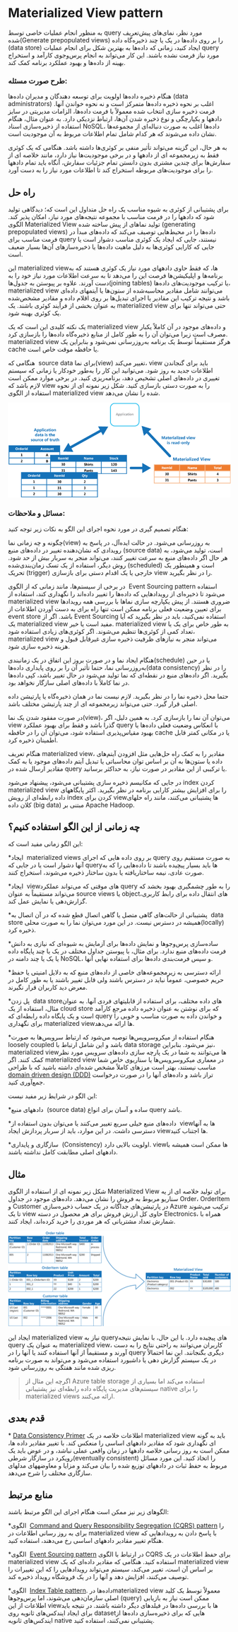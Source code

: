 # ‏Materialized View pattern 

به منظور انجام عملیات خاصی توسط query مورد نظر، نمای‌های پیش‌تعریف شده(Generate prepopulated views) را بر روی داده‌ها در یک یا چند ذخیره‌گاه داده (data store) ایجاد کنید، زمانی که داده‌ها به بهترین شکل برای انجام عملیات query مورد نیاز فرمت نشده باشند. این کار می‌تواند به انجام پرس‌وجوی کارآمد و استخراج بهینه از داده‌ها و بهبود عملکرد برنامه کمک کند.
### **طرح صورت مسئله:**

هنگام ذخیره داده‌ها اولویت برای توسعه دهندگان و مدیران داده‌ها (data administrators) اغلب بر نحوه ذخیره داده‌ها متمرکز است و نه نحوه خواندن آنها. فرمت ذخیره سازی انتخاب شده معمولاً با فرمت داده‌ها، الزامات مدیریتی در سایز دادهها و یکپارچگی و نوع ذخیره شدن آن‌ها، ارتباط نزدیکی دارد. به عنوان مثال، هنگام استفاده از ذخیره‌سازی اسناد NoSQL، داده‌ها اغلب به صورت دنباله‌ای از مجموعه‌ها نشان داده می‌شوند که هر کدام شامل تمام اطلاعات مربوط به آن موجودیت است.
  
به هر حال، این گزینه می‌تواند تأثیر منفی بر  کوئری‌ها داشته باشد. هنگامی که یک کوئری فقط به زیرمجموعه ای از دادهها و در برخی موجودیت‌‌ها نیاز دارد، مانند خلاصه ای از سفارش‌ها برای چندین مشتری بدون دانستن تمام جزئیات سفارش، آنگاه باید تمام دادهها را برای موجودیت‌‌های مربوطه استخراج کند تا اطلاعات مورد نیاز را به دست آورد.

## راه حل

برای پشتیبانی از کوئری به شیوه مناسب یک راه حل متداول این است که؛ دیدگاهی تولید شود که دادهها را در فرمت مناسب با مجموعه نتیجه‌های مورد نیاز، امکان پذیر کند. الگوی Materialized View تولید نماهای از پیش ساخته شده (generating prepopulated views) داده‌ها را در محیط‌هایی توصیف می‌کند که داده‌های مبدأ در فرمت مناسب برای query نیستند، جایی که ایجاد یک کوئری مناسب دشوار است یا جایی که کارایی  کوئری‌ها به دلیل ماهیت داده‌ها یا  ذخیره‌ساز‌های آن‌ها بسیار ضعیف است.  
  
این materialized viewها، که فقط حاوی دادههای مورد نیاز یک کوئری هستند که به برنامه‌ها و اپلیکیشن‌ها فرصت این را می‌دهد تا به سرعت اطلاعات مورد نیاز خود را به دست آورند. علاوه بر پیوستن به جدول‌ها(joining tables) یا ترکیب موجودیت‌های داده‌ها، materialized view می‌توانند شامل مقادیر محاسبه‌شده از ستون‌ها یا آیتمهای داده‌ای باشد و نتیجه ترکیب این مقادیر یا اجرای تبدیل‌ها بر روی اقلام داده و مقادیر مشخص‌شده به عنوان بخشی از فرآیند کوئری باشند. یک materialized view  حتی می‌تواند تنها برای یک کوئری بهینه شود. 
  
یک نکته کلیدی این است که یک materialized view و  داده‌های موجود در آن کاملاً یکبار مصرف است زیرا می‌توان آن را به طور کامل از منابع ذخیره‌گاه داده‌ها را بازسازی کرد. materialized view هرگز مستقیماً توسط یک برنامه به‌روزرسانی نمی‌شود و بنابراین یک cache یا حافظه موقت خاص است.  
  
هنگامی که  source data برای نما(view) تغییر می‌کند، view باید برای گنجاندن اطلاعات جدید به روز شود. می‌توانید این کار را به‌طور خودکار یا زمانی که سیستم تغییری در داده‌های اصلی تشخیص دهد، برنامه‌ریزی کنید. در برخی موارد ممکن است لازم باشد که view را به صورت دستی بازسازی کنید. شکل زیر نمونه ای از نحوه استفاده از الگوی materialized view شده را نشان می‌دهد.

![materialized-view-pattern-diagram](../assets/dataManagement/materialized-view-pattern-diagram.png)


### مسائل و ملاحظات:

هنگام تصمیم گیری در مورد نحوه اجرای این الگو به نکات زیر توجه کنید:  
  
چگونه و چه زمانی نما(view) به روزرسانی می‌شود. در حالت ایده‌آل، در پاسخ به رویدادی که نشان‌دهنده تغییر در داده‌های منبع (source data) است، تولید می‌شود، به هر حال اگر داده‌های منبع به سرعت تغییر کنند، می‌تواند منجر به سربار بیش از حد شود. روش دیگر، استفاده از یک تسک زمان‌بندی‌شده (scheduled) است و همینطور یک تحریک (trigger) خارجی یا یک اقدام دستی برای بازسازی view را در نظر بگیرید.  
  
در برخی از سیستم‌ها، مانند زمانی که از الگوی  Event Sourcing pattern  استفاده می‌شود تا ذخیره‌ای از رویدادهایی که داده‌ها را تغییر داده‌اند را نگهداری کند، استفاده از materialized view ضروری هستند. از پیش یکپارچه سازی  نماها با بررسی همه رویدادها برای تعیین وضعیت فعلی برنامه ممکن است تنها راه برای به دست آوردن اطلاعات از event store باشد. اگر از Event Sourcing استفاده نمی‌کنید، باید در نظر بگیرید که آیا یک materialized view مفید است یا خیر. materialized view  به طور خاص برای یک یا تعداد کمی از کوئری‌ها تنظیم می‌شوند. اگر کوئری‌های زیادی استفاده شود، materialized view می‌تواند منجر به نیازهای ظرفیت ذخیره سازی غیرقابل قبول و هزینه ذخیره سازی شود.  
  
هنگام ایجاد نما و در صورت بروز این اتفاق در یک زمانبندی(schedule) یا در حین به‌روزرسانی نما، حتما تأثیر آن را بر روی پایداری داده‌ها(data consistency) را در نظر بگیرید. اگر داده‌های منبع در نقطه‌ای که نما تولید می‌شود در حال تغییر باشد، کپی داده‌ها در نما کاملاً با داده‌های اصلی سازگار نخواهد بود.  
  
حتما محل ذخیره نما را در نظر بگیرید. لازم نیست نما در همان ذخیره‌گاه یا پارتیشن داده اصلی قرار گیرد. حتی می‌تواند زیرمجموعه ای از چند پارتیشن مختلف باشد.  
  
در صورت مفقود شدن یک نما(view)، می‌توان آن نما را بازسازی کرد. به همین دلیل، اگر view گذرا باشد و فقط برای بهبود عملکرد query با انعکاس وضعیت فعلی داده‌ها یا بهبود مقیاس‌پذیری استفاده شود، می‌توان آن را در حافظه cache یا در مکانی کمتر قابل اطمینان ذخیره کرد.

هنگام تعریف materialized view، مقادیر را به کمک راه حل‌هایی مثل افزودن آیتم‌های داده یا ستون‌ها به آن بر اساس توان محاسباتی یا تبدیل آیتم‌ داده‌های موجود یا به کمک مقادیر ارسال شده در query یا ترکیبی از این مقادیر در صورت نیاز، به حداکثر برسانید. 

در جایی که مکانیسم ذخیره سازی پشتیبانی می‌شود، پیشنهاد می‌شود index کردن  materialized view را برای افزایش بیشتر کارایی برنامه در نظر بگیرید. اکثر پایگاههای داده رابطه‌ای از رویش index کردن برای viewها پشتیبانی می‌کنند، مانند راه حلهای کلان داده (big data) مبتنی بر Apache Hadoop.

## **چه زمانی از این الگو استفاده کنیم؟**

این الگو زمانی مفید است که:  
  
*‏ ایجاد materialized views بر روی داده هایی که اجرای query به صورت  مستقیم روی آنها دشوار است یا در جایی که queryها باید بسیار پیچیده باشند تا داده‌هایی را که به صورت عادی، نیمه ساختاریافته یا بدون ساختار ذخیره می‌شوند، استخراج کنند.  

*‏ ایجاد viewهای موقتی که می‌تواند عملکرد query را به طور چشمگیری بهبود بخشد که می‌تواند مستقیماً به عنوان source views یا objectهای انتقال داده برای رابط کاربری، گزارش‌دهی یا نمایش عمل کند.  

*‏ پشتیبانی از حالت‌های گاهی متصل یا گاهی اتصال قطع شده که در آن اتصال به data store همیشه در دسترس نیست. در این مورد می‌توان نما را به صورت محلی(locally) ذخیره کرد.  

*‏ ساده‌سازی پرس‌و‌جوها و نمایش داده‌ها برای آزمایش به شیوه‌ای که نیازی به دانش فرمت داده‌های منبع ندارد. برای مثال، با پیوستن جداول مختلف در یک یا چند پایگاه داده یا یک یا چند دامنه در  NoSQL، و سپس فرمت‌بندی داده‌ها برای استفاده نهایی آنها.  

*‏ ارائه دسترسی به زیرمجموعه‌های خاصی از داده‌های منبع که به دلایل امنیتی یا حفظ حریم خصوصی، عموماً نباید در دسترس باشند ولی قابل تغییر باشند یا به طور کامل در معرض دید کاربران قرار نگیرند.  

*‏ پل زدن data storeهای داده مختلف، برای استفاده از قابلیتهای فردی آنها. به عنوان مثال، استفاده از یک cloud store که برای نوشتن به عنوان ذخیره داده مرجع کارآمد است و یک پایگاه داده رابطه‌ای که  query و خواندن داده‌ به صورت مناسب و خوبی را برای نگهداری materialized viewها ارائه می‌دهد.

*‏ هنگام استفاده از میکروسرویس‌ها توصیه می‌شود که ارتباط سرویس‌ها به صورت loosely coupled باشد و این شامل ارتباط با data storage نیز می‌شود. بنابراین، materialized viewها می‌توانند به شما در یک پارچه سازی داده‌های سرویس مورد نظر کمک کنند. اگر materialized view در معماری میکروسرویس‌ها یا سناریوی خاص شما مناسب نیستند، بهتر است مرزهای کاملاً مشخص شده‌ای داشته باشید که با طراحی [domain driven design (DDD)](https://learn.microsoft.com/en-us/azure/architecture/microservices/model/tactical-ddd) تراز باشد و داده‌های آنها را در صورت درخواست جمع‌آوری کنید.  

این الگو در شرایط زیر مفید نیست:  
  
*‏ دادههای منبع (source data) ساده و آسان برای انواع query باشد.  

*‏ داده‌های منبع خیلی سریع تغییر می‌کنند یا می‌توان بدون استفاده از viewها به آنها دسترسی داشت. در این موارد، باید از سربار پردازش ایجاد viewها اجتناب کنید.  

*‏ سازگاری و پایداری (Consistency) اولویت بالایی دارد. viewها ممکن است همیشه با دادههای اصلی مطابقت کامل نداشته باشند.

## مثال

شکل زیر نمونه ای از استفاده از الگوی Materialized View برای تولید خلاصه ای از یه سناریو مربوط به فروش را نشان می‌دهد. داده‌های موجود در جداول Order، OrderItem و Customer در پارتیشن‌های جداگانه در یک حساب ذخیره‌سازی Azure ترکیب می‌شوند تا یک view حاوی کل ارزش فروش برای هر محصول در دسته Electronics، همراه با شمارش تعداد مشتریانی که هر موردی را خرید کرده‌اند، ایجاد کنند.

![](../assets/dataManagement/materialized-view-summary-diagram.png)


ایجاد این materialized view نیاز به queryهای پیچیده دارد. با این حال، با نمایش نتیجه query به عنوان یک materialized view، کاربران می‌توانند به راحتی نتایج را به دست آورند و مستقیماً از آنها استفاده کنند یا آنها را در query دیگری بگنجانند. این نما احتمالاً در یک سیستم گزارش دهی یا داشبورد استفاده می‌شود و می‌تواند به صورت برنامه ریزی شده مانند هفتگی به روزرسانی شود.

> 	اگرچه این مثال از Azure table storage استفاده می‌کند اما بسیاری از سیستم‌های مدیریت پایگاه داده رابطه‌ای نیز پشتیبانی native را برای materialized views ارائه می‌کنند.


## قدم بعدی

*‏  [Data Consistency Primer](https://learn.microsoft.com/en-us/previous-versions/msp-n-p/dn589800(v=pandp.10)) اطلاعات خلاصه در یک materialized view باید به گونه ای نگهداری شود که مقادیر دادههای اساسی را منعکس کند. با تغییر مقادیر داده ها، ممکن است به روز رسانی خلاصه دادهها در زمان واقعی عملی نباشد، و در عوض باید یک رویکرد در سازگار شرطی(eventually consistent) را اتخاذ کنید. این مورد مسائل مربوط به حفظ ثبات در دادههای توزیع شده را بیان می‌کند و مزایا و معاوضههای مدلهای سازگاری مختلف را شرح می‌دهد.

## منابع مرتبط

الگوهای زیر نیز ممکن است هنگام اجرای این الگو مرتبط باشند:  
  
*‏ الگوی [Command and Query Responsibility Segregation (CQRS) pattern](./CQRS.md) را برای به روز رسانی اطلاعات در materialized view با پاسخ دادن به رویدادهایی که هنگام تغییر مقادیر دادههای اساسی رخ می‌دهند، استفاده کنید.  

*‏ الگوی [Event Sourcing pattern](./Event%20Sourcing%20pattern.md) در ارتباط با الگوی CQRS برای حفظ اطلاعات در یک materialized view استفاده کنید. هنگامی که مقادیر داده‌ای که یک materialized view بر اساس آن است، تغییر می‌کند، سیستم می‌تواند رویدادهایی را که این تغییرات را توصیف می‌کنند، افزایش دهد و آنها را در یک فروشگاه رویداد ذخیره کند.

*‏ الگوی [Index Table pattern](./Index%20Table%20pattern.md). داده‌ها درmaterialized view معمولاً توسط یک کلید اصلی سازمان‌دهی می‌شوند، اما پرس‌و‌جوها (query) ممکن است نیاز به بازیابی اطلاعات از این viewها با بررسی داده‌ها در فیلدهای دیگر داشته باشند. در نتیجه باید برای ایجاد ایندکس‌های ثانویه روی datasetهایی که برای ذخیره‌سازی داده‌ها از ایندکس‌های ثانویه native پشتیبانی نمی‌کنند، استفاده کنید.